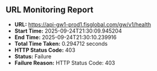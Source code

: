 ## URL Monitoring Report

- **URL:** https://api-gw1-prod1.fisglobal.com/gw/v1/health
- **Start Time:** 2025-09-24T21:30:09.945204
- **End Time:** 2025-09-24T21:30:10.239916
- **Total Time Taken:** 0.294712 seconds
- **HTTP Status Code:** 403
- **Status:** Failure
- **Failure Reason:** HTTP Status Code: 403

